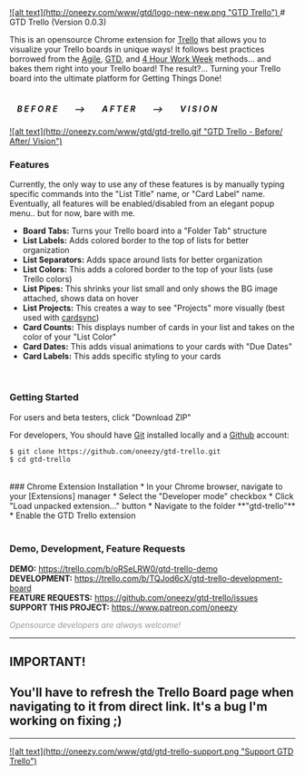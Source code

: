 <a href="https://www.patreon.com/oneezy">
![alt text](http://oneezy.com/www/gtd/logo-new-new.png "GTD Trello")
</a>
# GTD Trello (Version 0.0.3)

This is an opensource Chrome extension for [Trello] that allows you to visualize your Trello boards in unique ways! It follows best practices borrowed from the [Agile], [GTD], and [4 Hour Work Week] methods... and bakes them right into your Trello board! The result?... Turning your Trello board into the ultimate platform for Getting Things Done!
<br>
<br>


##### &nbsp; &nbsp; B E F O R E  &nbsp; &nbsp; &nbsp; &nbsp; --> &nbsp; &nbsp; &nbsp; &nbsp;  A F T E R &nbsp; &nbsp; &nbsp; &nbsp;  --> &nbsp; &nbsp; &nbsp; &nbsp;  V I S I O N
<a href="https://trello.com/b/oRSeLRW0/gtd-trello-demo">
![alt text](http://oneezy.com/www/gtd/gtd-trello.gif "GTD Trello - Before/ After/ Vision")
</a>

<br>

### Features
Currently, the only way to use any of these features is by manually typing specific commands into the "List Title" name, or "Card Label" name. Eventually, all features will be enabled/disabled from an elegant popup menu.. but for now, bare with me.

* **Board Tabs:** Turns your Trello board into a "Folder Tab" structure <br>
* **List Labels:** Adds colored border to the top of lists for better organization <br>
* **List Separators:** Adds space around lists for better organization <br>
* **List Colors:** This adds a colored border to the top of your lists (use Trello colors) <br>
* **List Pipes:** This shrinks your list small and only shows the BG image attached, shows data on hover <br>
* **List Projects:** This creates a way to see "Projects" more visually (best used with [cardsync]) <br>
* **Card Counts:** This displays number of cards in your list and takes on the color of your "List Color" <br>
* **Card Dates:** This adds visual animations to your cards with "Due Dates" <br>
* **Card Labels:** This adds specific styling to your cards <br>
<br>

### Getting Started
For users and beta testers, click "Download ZIP"

For developers,
You should have [Git] installed locally and a [Github] account:

```sh
$ git clone https://github.com/oneezy/gtd-trello.git
$ cd gtd-trello
```
<br>
### Chrome Extension Installation
* In your Chrome browser, navigate to your [Extensions] manager
* Select the "Developer mode" checkbox
* Click "Load unpacked extension..." button
* Navigate to the folder **"gtd-trello"**
* Enable the GTD Trello extension
<br>
<br>

### Demo, Development, Feature Requests

**DEMO:** https://trello.com/b/oRSeLRW0/gtd-trello-demo <br>
**DEVELOPMENT:** https://trello.com/b/TQJod6cX/gtd-trello-development-board <br>
**FEATURE REQUESTS:** https://github.com/oneezy/gtd-trello/issues <br>
**SUPPORT THIS PROJECT:** https://www.patreon.com/oneezy <br>

<em style="color: #999999">Opensource developers are always welcome!</em>

----------
**IMPORTANT!**
----------
You'll have to refresh the Trello Board page when navigating to it from direct link. It's a bug I'm working on fixing ;)
----------
----------

<a href="https://www.patreon.com/oneezy">
![alt text](http://oneezy.com/www/gtd/gtd-trello-support.png "Support GTD Trello")
</a>

   [Trello]: <https://trello.com>
   [Agile]: <http://amzn.to/1pss1B7>
   [GTD]: <http://amzn.to/1Z8Lrr3>
   [4 Hour Work Week]: <http://amzn.to/1psuOKG>
   [cardsync]: <https://trello.com/cardsync>
   [Git]: <http://www.git-scm.com>
   [Github]: <https://github.com>
   [Extensions]: <chrome://extensions>
   [5 minute YouTube tutorial]: <https://www.youtube.com/watch?v=xgj-2etILdk>
   [Reload Extensions]: <https://chrome.google.com/webstore/detail/extensions-reloader/fimgfedafeadlieiabdeeaodndnlbhid?hl=en>
   [Trello List Layouts, Trello Board]: <https://trello.com/b/TQJod6cX/0-trello-list-layouts>
